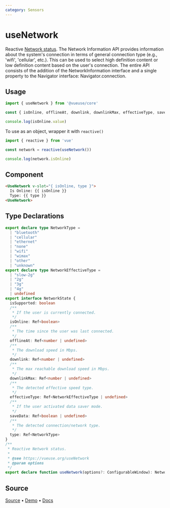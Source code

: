```yaml
---
category: Sensors
---
```


# useNetwork

Reactive [Network status](https://developer.mozilla.org/en-US/docs/Web/API/Network_Information_API). The Network Information API provides information about the system's connection in terms of general connection type (e.g., 'wifi', 'cellular', etc.). This can be used to select high definition content or low definition content based on the user's connection. The entire API consists of the addition of the NetworkInformation interface and a single property to the Navigator interface: Navigator.connection.

## Usage

```js
import { useNetwork } from '@vueuse/core'

const { isOnline, offlineAt, downlink, downlinkMax, effectiveType, saveData, type } = useNetwork()

console.log(isOnline.value)
```

To use as an object, wrapper it with `reactive()`

```js
import { reactive } from 'vue'

const network = reactive(useNetwork())

console.log(network.isOnline)
```

## Component
```html
<UseNetwork v-slot="{ isOnline, type }">
  Is Online: {{ isOnline }}
  Type: {{ type }}
<UseNetwork>
```

<!--FOOTER_STARTS-->
## Type Declarations

```typescript
export declare type NetworkType =
  | "bluetooth"
  | "cellular"
  | "ethernet"
  | "none"
  | "wifi"
  | "wimax"
  | "other"
  | "unknown"
export declare type NetworkEffectiveType =
  | "slow-2g"
  | "2g"
  | "3g"
  | "4g"
  | undefined
export interface NetworkState {
  isSupported: boolean
  /**
   * If the user is currently connected.
   */
  isOnline: Ref<boolean>
  /**
   * The time since the user was last connected.
   */
  offlineAt: Ref<number | undefined>
  /**
   * The download speed in Mbps.
   */
  downlink: Ref<number | undefined>
  /**
   * The max reachable download speed in Mbps.
   */
  downlinkMax: Ref<number | undefined>
  /**
   * The detected effective speed type.
   */
  effectiveType: Ref<NetworkEffectiveType | undefined>
  /**
   * If the user activated data saver mode.
   */
  saveData: Ref<boolean | undefined>
  /**
   * The detected connection/network type.
   */
  type: Ref<NetworkType>
}
/**
 * Reactive Network status.
 *
 * @see https://vueuse.org/useNetwork
 * @param options
 */
export declare function useNetwork(options?: ConfigurableWindow): NetworkState
```

## Source

[Source](https://github.com/vueuse/vueuse/blob/main/packages/core/useNetwork/index.ts) • [Demo](https://github.com/vueuse/vueuse/blob/main/packages/core/useNetwork/demo.vue) • [Docs](https://github.com/vueuse/vueuse/blob/main/packages/core/useNetwork/index.md)


<!--FOOTER_ENDS-->
